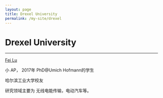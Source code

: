 ```yaml
---
layout: page
title: Drexel University
permalink: /my-site/drexel
---
```

# Drexel University

---

[Fei Lu](https://drexel.edu/engineering/about/faculty-staff/L/lu-fei/)

小 AP， 2017年 PhD@Umich Hofmann的学生

哈尔滨工业大学校友

研究领域主要为 无线电能传输，电动汽车等。
